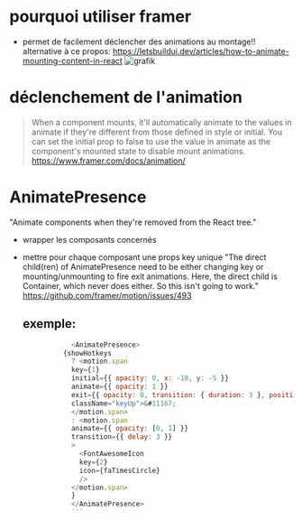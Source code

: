 # pourquoi utiliser framer

- permet de facilement déclencher des animations au montage!! alternative à ce propos: https://letsbuildui.dev/articles/how-to-animate-mounting-content-in-react
  ![grafik](https://user-images.githubusercontent.com/13255701/139465205-e7ae598a-c083-4763-8d77-e940bbcccf15.png)

# déclenchement de l'animation

> When a component mounts, it'll automatically animate to the values in animate if they're different from those defined in style or initial. You can set the initial prop to false to use the value in animate as the component's mounted state to disable mount animations.
> https://www.framer.com/docs/animation/

# AnimatePresence

"Animate components when they're removed from the React tree."

- wrapper les composants concernés
- mettre pour chaque composant une props key unique
  "The direct child(ren) of AnimatePresence need to be either changing key or mounting/unmounting to fire exit animations. Here, the direct child is Container, which never does either. So this isn't going to work."
  https://github.com/framer/motion/issues/493

  ## exemple:

  ````javascript
              <AnimatePresence>
            {showHotkeys
              ? <motion.span
              key={1}
              initial={{ opacity: 0, x: -10, y: -5 }}
              animate={{ opacity: 1 }}
              exit={{ opacity: 0, transition: { duration: 3 }, position: 'absolute' }}
              className="keyUp">&#11167;
              </motion.span>
              : <motion.span
              animate={{ opacity: [0, 1] }}
              transition={{ delay: 3 }}
              >
                <FontAwesomeIcon
                key={2}
                icon={faTimesCircle}
                />
              </motion.span>
              }
              </AnimatePresence>
              ```
  ````
